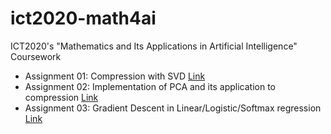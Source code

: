 # ict2020-math4ai
ICT2020's "Mathematics and Its Applications in Artificial Intelligence" Coursework

- Assignment 01: Compression with SVD [Link](01%20-%20Image%20Compression%20with%20SVD)
- Assignment 02: Implementation of PCA and its application to compression [Link](02%20-%20PCA)
- Assignment 03: Gradient Descent in Linear/Logistic/Softmax regression [Link](04%20-%20Gradient%20Descent)

